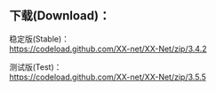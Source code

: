 
## 下载(Download)：
稳定版(Stable)：  
https://codeload.github.com/XX-net/XX-Net/zip/3.4.2


测试版(Test)：  
https://codeload.github.com/XX-net/XX-Net/zip/3.5.5


